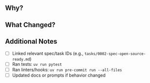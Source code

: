 <!--
📋 PR Title Format: <type>(<optional scope>): <description>

Valid types: feat, fix, docs, style, refactor, perf, test, build, ci, chore, revert

Examples:
  ✅ feat(auth): add login button to navigation
  ✅ fix: resolve race condition in async handler
  ✅ docs: update installation instructions
  ❌ Add new feature (missing type)
  ❌ Feat: Add feature (uppercase description)

The PR title will be validated automatically.
-->

## Why?

<!-- Summarize the motivation for this change. Reference specs/tasks/issues as needed. -->

## What Changed?

<!-- Call out the key updates in this PR. -->

## Additional Notes

<!-- Optional: document follow-ups, rollout concerns, or reviewer guidance. -->

- [ ] Linked relevant spec/task IDs (e.g., `tasks/0002-spec-open-source-ready.md`)
- [ ] Ran tests: `uv run pytest`
- [ ] Ran linters/hooks: `uv run pre-commit run --all-files`
- [ ] Updated docs or prompts if behavior changed
